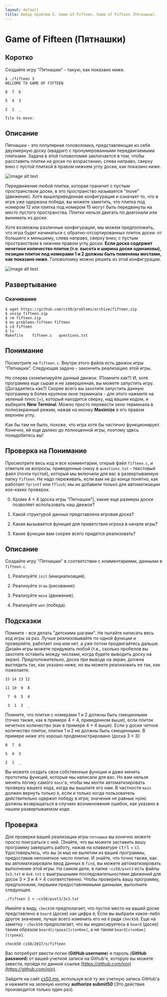 ```yaml
---
layout: default
title: Набор проблем 3. Game of Fifteen. Game of Fifteen (Пятнашки).
---
```

# Game of Fifteen (Пятнашки)

## Коротко

Создайте игру "Пятнашки" - такую, как показано ниже.
```
$ ./fifteen 3
WELCOME TO GAME OF FIFTEEN

8  7  6

5  4  3

2  1  _

Tile to move:
```

## Описание

Пятнашки - это популярная головоломка, представляющая из себя двухмерную доску (квадрат) с пронумерованными передвигаемыми плитками. Задача в этой головоломке заключается в том, чтобы расставить плитки на доске по возрастанию, слева направо, сверху вниз с пустой плиткой в правом нижнем углу доски, как показано ниже.

![image alt text](image_0.png)

Передвижение любой плитки, которая граничит с пустым пространством доски, в это пространство называется "move" (движение). Хотя вышеприведенная конфигурация и означает то, что в игре уже одержана победа, вы можете заметить, что плитка под номером 12 или плитка под номером 15 могут быть передвинуты на место пустого пространства. Плитки нельзя двигать по диагонали или вынимать из доски.

Хотя возможны различные конфигурации, мы можем предположить, что игра будет начинаться с обратно-отсортированных плиток доски: от большего к меньшему, слева направо, сверху вниз; с пустым пространством в нижнем правом углу доски. **Если доска содержит нечетное количество плиток (т.е. высота и ширина доски одинаковы), позиции плиток под номерами 1 и 2 должны быть поменяны местами, как показано ниже.** Головоломку можно решить из этой конфигурации.

![image alt text](image_1.png)

## Развертывание

### Скачивание
```
$ wget https://github.com/cs50/problems/archive/fifteen.zip
$ unzip fifteen.zip
$ rm fifteen.zip
$ mv problems-fifteen fifteen
$ cd fifteen
$ ls
Makefile    fifteen.c   questions.txt
```
## Понимание

Посмотрите на `fifteen.c`. Внутри этого файла есть движок игры "Пятнашки". Следующая задача - закончить реализацию этой игры.

Но сперва скомпилируйте данный движок. (Помните как?) И, хотя программа еще сырая и не завершенная, вы можете запустить игру. (Догадаетесь как?) Скорее всего вы захотите запустить данную программу в более крупном окне терминала - для этого нажмите на зеленый плюс (+), который находится сверху, над вашим кодом, и выберите **New Terminal**. Можно просто перевести окно терминала в полноэкранный режим, нажав на иконку **Maximize** в его правом верхнем углу.

Как бы там не было, похоже, что игра хотя бы частично функционирует. Конечно, ей еще далеко до полноценной игры, поэтому здесь понадобитесь вы!

## Проверка на Понимание

Просмотрите весь код и все комментарии, открыв файл `fifteen.c`, и ответьте на вопросы, приведенные снизу в `questions.txt` - текстовый файл (почти пустой), который мы включили для вас в развертываемую папку `fifteen`. Не надо переживать, если вам не до конца понятно, как работает `fprintf` или `fflush`; мы их добавили только для автоматизации кое-каких проверок.

0. Кроме 4 × 4 (доска игры "Пятнашки"), какие еще размеры доски позволяет использовать наш движок?

1. Какой структурой данных представлена игровая доска?

2. Какая вызывается функция для приветствия игрока в начале игры?

3. Какие функции вам скорее всего придется реализовать?

## Описание

Создайте игру "Пятнашки" в соответствии с комментариями, данными в `fifteen.c`.

1. Реализуйте `init` (инициализация).

2. Реализуйте `draw` (рисование).

3. Реализуйте `move` (движение).

4. Реализуйте `won` (победа).

## Подсказки

Помните - все делать "детскими шагами". Не пытайте написать весь код игры за раз. Лучше реализовывайте по одной функции и проверяйте, работает она или нет, а уже потом продвигайтесь дальше. Дизайн игры можете придумать любой (т.е., сколько пробелов вы захотите оставить между числами, когда будете выводить доску на экран). Предположительно, доска при выводе на экран, должна выглядеть так, как указано ниже, но вы можете реализовать ее так, как пожелаете.
```
15 14 13 12

11 10  9  8

 7  6  5  4

 3  1  2  _
```
Помните, что плитки с номерами 1 и 2 должны быть смещенными (точно также, как в примере 4 × 4, приведенном выше), если плиток нечетное количество (как в примере 4 × 4 выше). Если у доски четное количество плиток, плитки 1 и 2 не должны быть смещенными. В примере ниже это хорошо продемонстрировано (доска 3 × 3):
```
8  7  6

5  4  3

2  1  _
```
Вы можете создать свои собственные функции и даже менять прототипы функций, которые мы написали для вас. Но вам нельзя менять логику самого `main`'а, чтобы мы могли автоматизировать проверку вашего кода, когда вы вышлите его нам. В частности `main` должен вернуть только `0`, если и только когда пользователь действительно одержит победу в игре; значения не равные нулю должны возвращаться в случаях возникновения ошибок, как указано в нашем развертываемом коде.

## Проверка

Для проверки вашей реализации игры `пятнашки` вы конечно можете просто поиграться с ней. (Знайте, что вы можете заставить вашу программу завершить работу, нажав на клавиатуре <kbd>ctrl</kbd> + <kbd>c</kbd>). Удостоверьтесь, что вы (и мы) не вылетим из вашей программы, предоставив непонятное число плитке. И знайте, что точно также, как вы автоматизировали ввод данных в `find`, вы можете автоматизировать выполнение этой игры. На самом деле, в папке `~cs50/pset3` есть файлы `3x3.txt` и `4x4.txt` с выигрышными последовательностями движений для досок 3 × 3 и 4 × 4 соответственно. Чтобы проверить вашу программу, предположим, первыми предоставляемыми данными, выполните следующее.
```
./fifteen 3 < ~cs50/pset3/3x3.txt
```
Имейте в виду, `check50` предполагает, что пустое место на вашей доске представлено в `board` (доске) как цифра `0`; Если вы выбрали какое-либо другое значение, лучше всего изменить его на `0` ради `check50`. Еще на заметку - `check50` предполагает, что вы индексируетесь в `board` (доске) таким образом `board[строка][столбик]`, а не таким `board[столбик][строка]`.
```
check50 cs50/2017/x/fifteen
```
Вас потребуют ввести логин (**GitHub username**) и пароль (**GitHub password**) от вашей учетной записи на Github'е, которую вы можете завести, пройдя по данной ссылке [https://github.com/join](https://github.com/join).

Зайдите на сайт [cs50.me](https://cs50.me/), используя всё ту же учетную запись GitHub'а и нажмите на зеленую кнопку **authorize submit50** (Это действие производится только один раз).